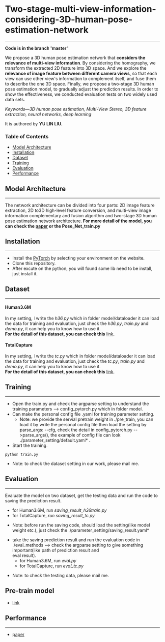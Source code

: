 # Two-stage-multi-view-information-considering-3D-human-pose-estimation-network
---
**Code is in the branch 'master'**

We propose a 3D human pose estimation network that **considers the relevance of multi-view information**. By considering the homography, we transform the extracted 2D feature into 3D space. And we explore the **relevance of image feature between different camera views**, so that each view can use other view's information to complement itself, and fuse them to describe the one 3D space. Finally, we propose a two-stage 3D human pose estimation model, to gradually adjust the prediction results. In order to show the effectiveness, we conducted evaluation tests on two widely used data sets.

*Keywords—3D human pose estimation, Multi-View Stereo, 3D feature extraction, neural networks, deep learning*

It is authored by **YU LIN LIU**.

### Table of Contents
- <a href='#model-architecture'>Model Architecture</a>
- <a href='#installation'>Installation</a>
- <a href='#dataset'>Dataset</a>
- <a href='#training'>Training</a>
- <a href='#evaluation'>Evaluation</a>
- <a href='#performance'>Performance</a>

## Model Architecture
---
The network architecture can be divided into four parts: 2D image feature extraction, 2D to3D high-level feature conversion, and multi-view image information complementary and fusion algorithm and two-stage 3D human pose estimation network architecture.
**For more detail of the model, you can check the [paper](https://drive.google.com/drive/folders/1fo74BYGvcfeGEgjlLidy4y-t7nNQqp_V?usp=sharing) or the Pose_Net_train.py**

## Installation
---
- Install the [PyTorch](http://pytorch.org/) by selecting your environment on the website.
- Clone this repository.
- After excute on the python, you will found some lib need to be install, just install it.

## Dataset
---
#### Human3.6M
In my setting, I write the *h36.py* which in folder model/dataloader it can load the data for training and evaluation, just check the *h36.py*, *train.py* and *demo.py*, it can help you to know how to use it.  
**For the detail of this dataset, you can check this** [link](http://vision.imar.ro/human3.6m/description.php).

#### TotalCapture
In my setting, I write the *tc.py* which in folder model/dataloader it can load the data for training and evaluation, just check the *tc.py*, *train.py* and *demo.py*, it can help you to know how to use it.  
**For the detail of this dataset, you can check this** [link](https://cvssp.org/data/totalcapture/).

## Training
---
- Open the train.py and check the argparse setting to understand the training parameters --> config_pytorch.py which in folder model.
- Can make the personal config file .yaml for training parameter setting.
	* Note: we provide the servial pretrain weight in ./pre_train, you can load it by write the personal config file then load the setting by parse_args: --cfg, check the detail             in config_pytorch.py -->parse_args(), the example of config file can look ./parameter_setting/default.yaml* .
- Start the training.
```Shell
python train.py
```	
* Note: to check the dataset setting in our work, please mail me.

## Evaluation
---
Evaluate the model on two dataset, get the testing data and run the code to saving the prediction result.
- for Human3.6M, run *saving_result_h36train.py*
- for TotalCapture, *run saving_result_tc.py*
* Note: before run the saving code, should load the setting(like model weight etc.), just check the ./parameter_setting/saving_result.yaml*
- take the saving prediction result and run the evaluation code in ./eval_methods --> check the argparse setting to give something important(like path of prediction result and   
  eval result).
  - for Human3.6M, run *eval.py*
  - for TotalCapture, run *eval_tc.py*

* Note: to check the testing data, please mail me.

## Pre-train model
- [link](https://drive.google.com/file/d/1lOnKQUoZnVpUd1FNzR3vw1FYlH9YqUHW/view?usp=sharing)

## Performance
---
- [paper](https://drive.google.com/drive/folders/1fo74BYGvcfeGEgjlLidy4y-t7nNQqp_V?usp=sharing) 
